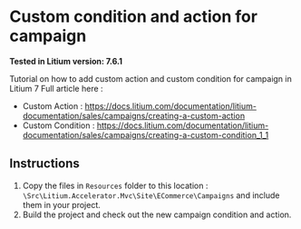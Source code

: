 # Custom condition and action for campaign

**Tested in Litium version: 7.6.1**

Tutorial on how to add custom action and custom condition for campaign in Litium 7
Full article here : 
- Custom Action : https://docs.litium.com/documentation/litium-documentation/sales/campaigns/creating-a-custom-action
- Custom Condition : https://docs.litium.com/documentation/litium-documentation/sales/campaigns/creating-a-custom-condition_1_1

## Instructions

1. Copy the files in `Resources` folder to this location : `\Src\Litium.Accelerator.Mvc\Site\ECommerce\Campaigns` and include them in your project. 
2. Build the project and check out the new campaign condition and action.
 

